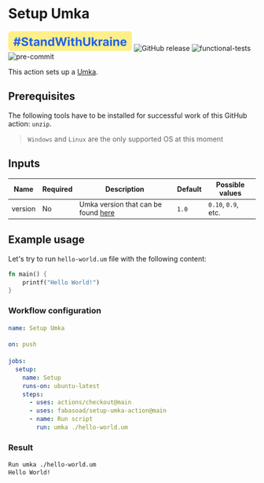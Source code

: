 # Setup Umka

[![Stand With Ukraine](https://raw.githubusercontent.com/vshymanskyy/StandWithUkraine/main/badges/StandWithUkraine.svg)](https://stand-with-ukraine.pp.ua)
![GitHub release](https://img.shields.io/github/v/release/fabasoad/setup-umka-action?include_prereleases)
![functional-tests](https://github.com/fabasoad/setup-umka-action/actions/workflows/functional-tests.yml/badge.svg)
![pre-commit](https://github.com/fabasoad/setup-umka-action/actions/workflows/pre-commit.yml/badge.svg)

This action sets up a [Umka](https://github.com/vtereshkov/umka-lang).

## Prerequisites

The following tools have to be installed for successful work of this GitHub action:
`unzip`.

> `Windows` and `Linux` are the only supported OS at this moment

## Inputs

<!-- prettier-ignore-start -->
| Name    | Required | Description                                                                             | Default | Possible values     |
|---------|----------|-----------------------------------------------------------------------------------------|---------|---------------------|
| version | No       | Umka version that can be found [here](https://github.com/vtereshkov/umka-lang/releases) | `1.0`   | `0.10`, `0.9`, etc. |
<!-- prettier-ignore-end -->

## Example usage

Let's try to run `hello-world.um` file with the following content:

```rust
fn main() {
    printf("Hello World!")
}
```

### Workflow configuration

```yaml
name: Setup Umka

on: push

jobs:
  setup:
    name: Setup
    runs-on: ubuntu-latest
    steps:
      - uses: actions/checkout@main
      - uses: fabasoad/setup-umka-action@main
      - name: Run script
        run: umka ./hello-world.um
```

### Result

```text
Run umka ./hello-world.um
Hello World!
```
